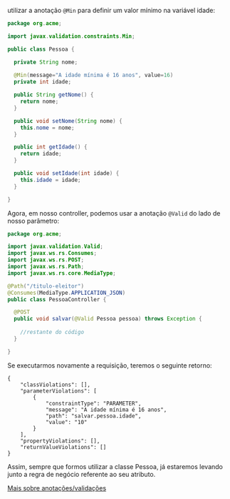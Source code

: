 utilizar a anotação `@Min` para definir um valor mínimo na variável idade:

```java
package org.acme;

import javax.validation.constraints.Min;

public class Pessoa {

  private String nome;
  
  @Min(message="A idade mínima é 16 anos", value=16)
  private int idade;

  public String getNome() {
    return nome;
  }

  public void setNome(String nome) {
    this.nome = nome;
  }

  public int getIdade() {
    return idade;
  }

  public void setIdade(int idade) {
    this.idade = idade;
  }

}
```

Agora, em nosso controller, podemos usar a anotação `@Valid` do lado de nosso parâmetro:

```java
package org.acme;

import javax.validation.Valid;
import javax.ws.rs.Consumes;
import javax.ws.rs.POST;
import javax.ws.rs.Path;
import javax.ws.rs.core.MediaType;

@Path("/titulo-eleitor")
@Consumes(MediaType.APPLICATION_JSON)
public class PessoaController {

  @POST
  public void salvar(@Valid Pessoa pessoa) throws Exception {
    
    //restante do código
  }

}
```

Se executarmos novamente a requisição, teremos o seguinte retorno:

```
{
    "classViolations": [],
    "parameterViolations": [
        {
            "constraintType": "PARAMETER",
            "message": "A idade mínima é 16 anos",
            "path": "salvar.pessoa.idade",
            "value": "10"
        }
    ],
    "propertyViolations": [],
    "returnValueViolations": []
}
```

Assim, sempre que formos utilizar a classe Pessoa, já estaremos levando junto a regra de negócio referente ao seu atributo.

<a href="https://docs.jboss.org/hibernate/stable/validator/reference/en-US/html_single/">Mais sobre anotações/validações</a>
